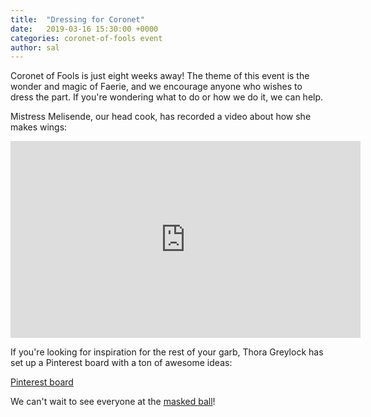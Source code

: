 ```yaml
---
title:  "Dressing for Coronet"
date:   2019-03-16 15:30:00 +0000
categories: coronet-of-fools event
author: sal
---
```

Coronet of Fools is just eight weeks away! The theme of this event is the wonder and magic of Faerie, and we encourage anyone who wishes to dress the part. If you're wondering what to do or how we do it, we can help.

Mistress Melisende, our head cook, has recorded a video about how she makes wings:

<iframe width="560" height="315" src="https://www.youtube.com/embed/4rq2mdC60rM" frameborder="0" allow="accelerometer; autoplay; clipboard-write; encrypted-media; gyroscope; picture-in-picture" allowfullscreen></iframe>

If you're looking for inspiration for the rest of your garb, Thora Greylock has set up a Pinterest board with a ton of awesome ideas:

<a data-pin-do="embedBoard" data-pin-board-width="400" data-pin-scale-height="240" data-pin-scale-width="80" href="https://www.pinterest.ie/vikinginireland/coronet-of-fools/">Pinterest board</a>

We can't wait to see everyone at the [masked ball](/events/2019/coronet/schedule)!